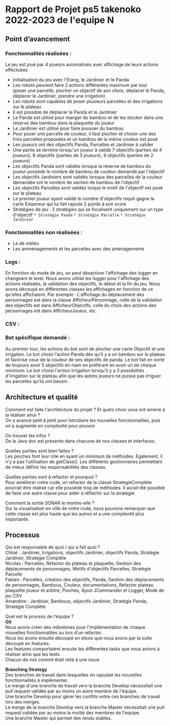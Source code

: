 # Rapport de Projet ps5 takenoko 2022-2023 de l'equipe N

## Point d’avancement

### Fonctionnalités réalisées :
Le jeu est joué par 4 joueurs automatisés avec affichage de leurs actions effectuées
* Initialisation du jeu avec l'Etang, le Jardinier et le Panda
* Les robots peuvent faire 2 actions différentes maximum par tour  
    (poser une parcelle, piocher un objectif de son choix, déplacer le Panda, déplacer le Jardinier, prendre une irrigation)
* Les robots sont capables de poser plusieurs parcelles et des irrigations sur le plateau
* Il est possible de déplacer le Panda et le Jardinier
* Le Panda est utilisé pour manger du bambou et de les stocker dans une réserve dee bambou dans la plaquette du joueur
* Le Jardinier est utilisé pour faire pousser du bambou
* Pour poser une parcelle de couleur, il faut piocher et choisir une des trois parcelles proposées et un bambou de la même couleur est posé
* Les joueurs ont des objectifs Panda, Parcelles et Jardinier à valider
* Une partie se termine lorsqu'un joueur à validé 7 objectifs (parties de 4 joueurs), 8 objectifs (parties de 3 joueurs), 9 objectifs (parties de 2 joueurs)
* Les objectifs Panda sont validés lorsque la réserve de bambou du joueur possède le nombre de bambou de couleur demandé par l'objectif 
* Les objectifs Jardiniers sont validés lorsque des parcelles de la couleur demandée ont le nombre de section de bambou de l'objectif
* Les objectifs Parcelles sont validés lorque le motif de l'objectif est posé sur le plateau
* Le premier joueur ayant validé le nombre d'objectifs requit gagne la carte Empereur qui lui fait rajoute 2 points à son score
* Stratégies de jeu : 3 stratégies qui se focalisent uniquement sur un type d'objectif
`* Stratégie Panda`
`* Stratégie Parcelle`
`* Stratégie Jardinier`

### Fonctionnalités non réalisées :
* Le dé météo
* Les amménagements et les parcelles avec des aménagements

### Logs :
En fonction du mode de jeu, on peut désactiver l'affichage des logger en changeant le level.
Nous avons utilisé les logger pour l'affichage des actions réalisées, la validation des objectifs, le début et la fin du jeu.
Nous avons découpé en différentes classes les affichages en fonction de ce qu'elles affichaient.
Par exemple : L'affichage du déplacement des personnages est dans la classe AfficheurPersonnage, celle de la validation des objectifs est dans AfficheurObjectifs, celle du choix des actions des personnages est dans AfficheurJoueur, etc. 

### CSV :





### Bot spécifique demandé :
Au premier tour, les actions du bot sont de piocher une carte Objectif et une irrigation.
Le bot choisi l'action Panda dès qu'il y a un bambou sur le plateau et favorise ceux de la couleur de ses objectifs de panda.
Le bot fait en sorte de toujours avoir 5 objectifs en main en préférant en avoir un de chaque minimum.
Le bot choisi l'action Irrigation lorsqu'il y a 3 possibilités d'irrigation sur le plateau afin que les autres joueurs ne puisse pas irriguer les parcelles qu'ils ont besoin.



## Architecture et qualité
Comment est faite l'architecture du projet ? Et quels choix vous ont amené à la réaliser ainsi ?  
On a avancé petit à petit pour introduire les nouvelles fonctionnalités, puis on a augmenté en complexité pour pouvoir 



Où trouver les infos ?  
De la Java doc est présente dans chacune de nos classes et interfaces.

Quelles parties sont bien faites ?  
Les pioches font leur role en ayant un minimum de méthodes. Egalement, il n'y a pas l'utilisation de getClass().
Les différents gestionnaires permettant de mieux définir les responsabilités des classes. 

Quelles parties sont à refactor et pourquoi ?  
Pour améliorer notre code, un refactor de la classe StrategieComplete pourrait être réalisé car elle possède trop de méthodes. Il aurait été possible de faire une autre classe pour aider à réflechir sur la stratégie.

Comment la sortie SONAR le montre-elle ?  
Sur la visualisation en ville de notre code, nous pouvons remarquer que cette classe est plus haute que les autres et a une complexité plus importante.


## Processus

Qui est responsable de quoi / qui a fait quoi ?  
Chloé : Jardinier, Irrigations, objectifs Jardinier, objectifs Panda, Stratégie Jardinier, Stratégie Complète  
Nicolas : Parcelles, Refactor du plateau et plaquette, Gestion des déplacements de personnages, Motifs d'objectifs Parcelles, Stratégie Parcelle  
Fabien : Parcelles, création des objectifs, Panda, Gestion des déplacements de personnages, Bambous, Couleur, documentations, Refactor plateau plaquette joueur et arbitre, Pioches, Ajout JCommander et Logger, Mode de jeu CSV  
Amandine : Jardinier, Bambous, objectifs Jardinier, Stratégie Panda, Stratégie Complète  


Quel est le process de l'équipe ?  
**Git**  
Nous avons créer des milestones pour l'implémentation de chaque nouvelles fonctionnalités ou lors d'un refactor.  
Nous les avons ensuite découpé en slices que nous avons par la suite découpé en features.  
Les features comportaient ensuite les différentes tasks que nous avions à réaliser ainsi que les tests.  
Chacun de nos commit était relié à une issue.


**Branching Strategy**  
Des branches de travail dans lesquelles on rajoutait les nouvelles fonctionnalités à implémenter.  
Le merge d'une branche de travail vers la branche Develop nécessitait une pull request validée par au moins un autre membre de l'équipe.  
Une branche Develop pour gérer les conflits entre ces branches de travail lors des merges.  
Le merge de la branche Develop vers la branche Master nécessitait une pull request validée par au moins la moitié des membres de l'équipe.  
Une branche Master qui permet des rendu stables.


